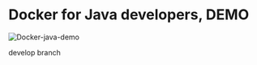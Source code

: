 # Docker for Java developers, DEMO

![Docker-java-demo](http://habrastorage.org/files/fe8/813/ea3/fe8813ea38464784a44159a19ab68111.png)


develop branch
